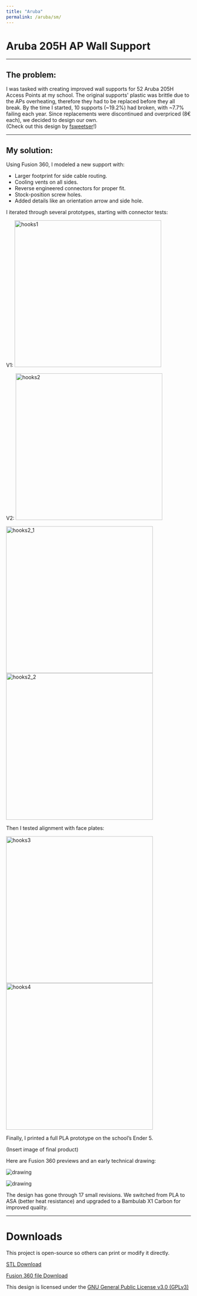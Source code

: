 ```yaml
---
title: "Aruba"
permalink: /aruba/sm/
---
```


# Aruba 205H AP Wall Support
---
## The problem:
I was tasked with creating improved wall supports for 52 Aruba 205H Access Points at my school. The original supports' plastic was brittle due to the APs overheating, therefore they had to be replaced before they all break. By the time I started, 10 supports (~19.2%) had broken, with ~7.7% failing each year. Since replacements were discontinued and overpriced (8€ each), we decided to design our own.  
(Check out this design by <a href="https://www.thingiverse.com/thing:4947236" target="_blank" rel="noopener noreferrer">fsweetser</a>!)

---
## My solution:
Using Fusion 360, I modeled a new support with:
- Larger footprint for side cable routing.
- Cooling vents on all sides.
- Reverse engineered connectors for proper fit.
- Stock-position screw holes.
- Added details like an orientation arrow and side hole.

I iterated through several prototypes, starting with connector tests:

V1:
<img src="../assets/aruba/hooks1.jpg" alt="hooks1" width="400">

V2: 
<img src="../assets/aruba/hooks2.jpg" alt="hooks2" width="400">

<img src="../assets/aruba/hooks2_1.jpg" alt="hooks2_1" width="400"> <img src="../assets/aruba/hooks2_2.jpg" alt="hooks2_2" width="400">

Then I tested alignment with face plates:

<img src="../assets/aruba/hooks3.jpg" alt="hooks3" width="400"> <img src="../assets/aruba/hooks4.jpg" alt="hooks4" width="400">

Finally, I printed a full PLA prototype on the school’s Ender 5.  

(Insert image of final product)

Here are Fusion 360 previews and an early technical drawing:

![drawing](../assets/aruba/fusion-aruba.png)

![drawing](../assets/aruba/technical_drawing.png)

The design has gone through 17 small revisions. We switched from PLA to ASA (better heat resistance) and upgraded to a Bambulab X1 Carbon for improved quality.

---
# Downloads
This project is open-source so others can print or modify it directly.

<a href="../assets/aruba/Aruba_205H_wall_support.stl" class="button" download> STL Download </a>

<a href="../assets/aruba/Aruba_205H_wall_support.f3d" class="button" download> Fusion 360 file Download </a>

This design is licensed under the <a href="https://www.gnu.org/licenses/gpl-3.0.en.html" target="_blank" rel="noopener noreferrer">GNU General Public License v3.0 (GPLv3)</a>
